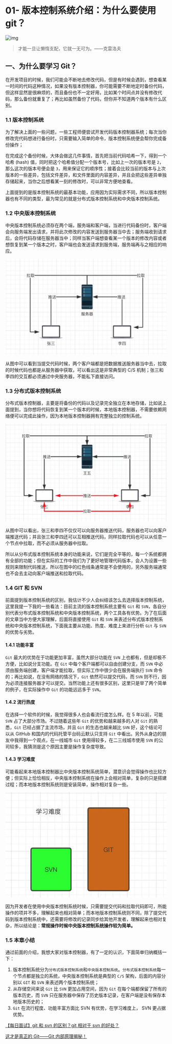 # 01- 版本控制系统介绍：为什么要使用 git？

![img](https://img4.mukewang.com/5d8981390001836a06400360.jpg)

> 才能一旦让懒惰支配，它就一无可为。——克雷洛夫

## 一、为什么要学习 Git？

在开发项目的时候，我们可能会不断地去修改代码，但是有时候会遇到，想查看某一时间的代码这种情况，如果没有版本控制器，你可能需要不断地定时备份代码，但这样显然是很麻烦的，而且备份也不一定好用，比如某个时间点并没有修改代码，那么备份就重复了；再比如虽然备份了代码，但你并不知道两个版本有什么区别。

### 1.1 版本控制系统

为了解决上面的一些问题，一些工程师便尝试开发代码版本控制器系统；每次当你修改完代码想进行备份时，只需要输入简单的命令，版本控制系统便会帮你完成备份操作；

在完成这个备份时候，大体会做这几件事情，首先把当前代码哈希一下，得到一个哈希 (hash) 值，同时把这个哈希值分配一个版本号，比如上一次的版本号是 `2`，那么这次的版本号便会是 `3`，用来保证它的顺序性；接着会比较当前的版本与上次版本的一些差异，包括文件差异，和文件里面的内容差异，并且会把这些差异单独存储起来，当你之后想看某一刻的修改时，可以非常方便地查看。

上面提到的是版本控制系统的最基本功能，应用因为实际需求不同，所以版本控制器也有不同的类型，最为常见的就是分布式版本控制系统和中央版本控制系统。

### 1.2 中央版本控制系统

中央版本控制系统必须存在两个端，服务端和客户端，当进行代码备份时，客户端会向服务端发出请求，并将此次修改的内容发送到服务器当中去；服务端收到请求后，会将代码存储在服务器当中；同样当客户端想查看某一个版本的修改内容或者想恢复到某一个版本之时，客户端也会发送请求到服务端，服务端再与之相应的响应。

<img src="./assets/image-20230728093644240.png" alt="image-20230728093644240"  />

从图中可以看到当提交代码时候，两个客户端都是把数据推送服务器当中去，拉取的时候代码也都是从服务器中获取，可以看出这是非常典型的 C/S 机制；张三和李四的交互都必须通过中央服务器，不能私下直接访问。

### 1.3 分布式版本控制系统

分布式版本控制器，主要是将备份的代码以及记录完全独立在本地存储，比如说上面提到，当你想将代码恢复到某一个版本的时候，本地版本控制器，不需要依赖网络便可以完成此操作，因为本地版本控制器拥有完整独立的控制系统。

<img src="./assets/image-20230728093732192.png" alt="image-20230728093732192"  />

从图中可以看出，张三和李四不仅仅可以向服务器推送代码，服务器也可以向客户端推送代码；并且张三和李四还可以互相推送代码，同样拉取代码也可以从任意一个节点中拉取，而不必须从服务器中拉取。

所以从分布式版本控制系统本身的功能来说，它们是完全平等的，每一个系统都拥有全部的功能；但在实际的工作中我们为了更好地管理代码版本，会人为设置一些规则来限制代码推送，所以在图中的红色线条通常是不会使用的，另外服务端通常也不会去主动向客户端推送和拉取代码。

### 1.4 GIT 和 SVN

前面提到版本控制系统的区别，我估计不少人会纠结该怎么去选择版本控制系统，这里我提一下我的一些看法：目前主流的版本控制系统主要有 `Git` 和 `SVN`，各自分别代表分布式版本控制系统和中央版本控制系统，两个工具各有优势。为了在后面的文章当中方便大家理解，后面将直接使用 `Git` 和 `SVN` 来表述分布式版本控制系统和中央版本控制系统，下面我主要从功能、热度、难度上来进行分析 `Git` 与 `SVN` 的优势与劣势。

#### 1.4.1 功能丰富

`Git` 最大的优势在于功能更加丰富，虽然大部分功能在 `SVN` 上也都有，但是却极不方便，比如说分支功能。在 `Git` 中每个客户端都可以自由创建分支，而 `SVN` 中必须由服务端创建，客户端才能拉取，但实际工作中很少会在服务端执行 `SVN` 命令的；再比如说，在没有网络的情况下，`Git` 依然可以提交代码，而 `SVN` 则不行，因为必须连接服务器才可以提交。当然功能上还有很多区别，这里只是举了两个简单的例子，在实际操作中 `Git` 的功能远远多于 `SVN`。

#### 1.4.2 流行热度

在选择一个软件的时候，我觉得很多人也会看流行度怎么样。在 5 年以前，可能 `SVN` 占了大部分市场。不过随着这些年 `Git` 的优势和越来越多的人对 `Git` 的熟悉，`Git` 已经占据了主流市场，并且 `Git` 的生态也越来越比 `SVN` 好，这个结论可以从 GitHub 和国内的代码托管平台码云默认只支持 `Git` 中看出。另外从身边的朋友中我得到一个观点，在一线城市 `Git` 使用得较多，在二三线城市使用 `SVN` 的公司较多，我猜测是这个原因主要是操作复杂度导致。

#### 1.4.3 学习难度

可能看起来本地版本控制器比中央版本控制系统简单，潜意识会觉得操作也比较方便；但实际上恰恰相反，中央版本控制系统在操作上会相对简单，复杂的只是搭建过程；而本地版本控制系统则是安装简单，操作相对复杂一些。

<img src="./assets/image-20230728093757929.png" alt="image-20230728093757929"  />

因为开发者在使用中央版本控制系统时候，只需要提交代码和拉取代码即可，所能操作的项并不多，理解起来也相对简单；而本地版本控制系统则不同，除了提交代码到版本控制系统中，还需要将修改的记录同步给其他开发者，理解起来也相对复杂，所以结论是：**常规操作时候中央版本控制系统操作较为简单。**

### 1.5 本章小结

通过前面的介绍，我想大家对版本控制器，有了一定的认识，下面简单归纳概括一下：

1. 版本控制系统分为`分布式版本控制系统`和`中央版本控制系统`。`分布式版本控制系统`每一个节点都是独立的系统，中央版本控制系统是典型的 `C/S` 架构，后面的内容分别以 `GIT` 和 `SVN` 来表述两个版本控制系统；
2. 从存储空间来说 `Git` 比 `SVN` 更加占用空间，因为 `Git` 在每个端都保留了所有的版本历史，而 `SVN` 只在服务器中保存了历史版本记录，在客户端是没有保存本地版本历史的；
3. `Git` 在流行程度、功能丰富方面比 SVN 有优势，在学习难度上， SVN 更占据优势。

[【每日面试】git 和 svn 的区别？git 相对于 svn 的好处？](https://zhuanlan.zhihu.com/p/396875968)

[这才是真正的 Git——Git 内部原理揭秘！](https://zhuanlan.zhihu.com/p/96631135)
